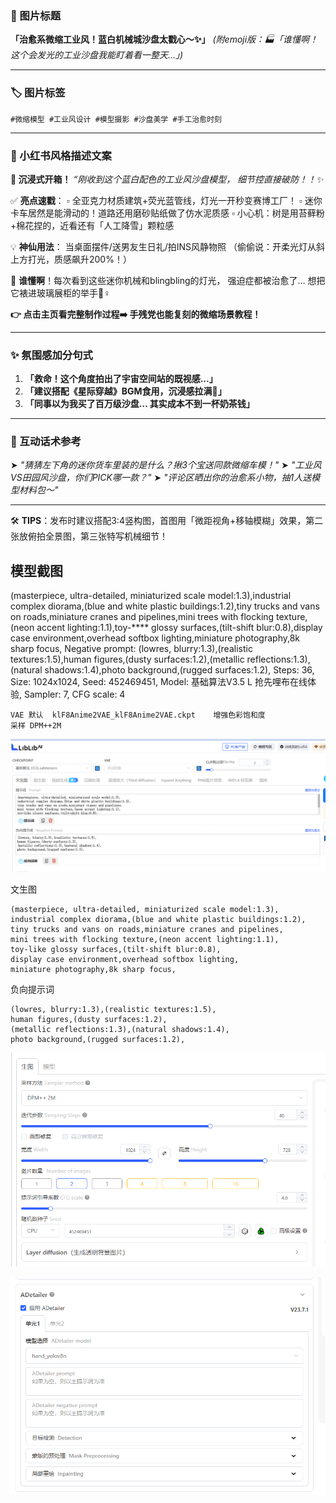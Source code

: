 ### **📸 图片标题**

**「治愈系微缩工业风！蓝白机械城沙盘太戳心～✨」**
*(附emoji版：🏭「谁懂啊！这个会发光的工业沙盘我能盯着看一整天…」)*

------

### **🏷️ 图片标签**

```
#微缩模型 #工业风设计 #模型摄影 #沙盘美学 #手工治愈时刻
```

------

### **📝 小红书风格描述文案**

**🌆 沉浸式开箱！**
*“刚收到这个蓝白配色的工业风沙盘模型，
细节控直接破防！！✨*

✅ **亮点速戳**：
▫️ 全亚克力材质建筑+荧光蓝管线，灯光一开秒变赛博工厂！
▫️ 迷你卡车居然是能滑动的！道路还用磨砂贴纸做了仿水泥质感
▫ 小心机：树是用苔藓粉+棉花捏的，近看还有「人工降雪」颗粒感

💡 **神仙用法**：
当桌面摆件/送男友生日礼/拍INS风静物照
（偷偷说：开柔光灯从斜上方打光，质感飙升200%！）

👀 **谁懂啊**！每次看到这些迷你机械和blingbling的灯光，
强迫症都被治愈了… 想把它裱进玻璃展柜的举手🙋♀️

**👉 点击主页看完整制作过程➡️ 手残党也能复刻的微缩场景教程！**

------

### **✨ 氛围感加分句式**

1. **「救命！这个角度拍出了宇宙空间站的既视感…」**
2. **「建议搭配《星际穿越》BGM食用，沉浸感拉满💫」**
3. **「同事以为我买了百万级沙盘… 其实成本不到一杯奶茶钱」**

------

### **📌 互动话术参考**

➤ *"猜猜左下角的迷你货车里装的是什么？揪3个宝送同款微缩车模！"*
➤ *"工业风VS田园风沙盘，你们PICK哪一款？"*
➤ *"评论区晒出你的治愈系小物，抽1人送模型材料包～"*

------

🛠️ **TIPS**：发布时建议搭配3:4竖构图，首图用「微距视角+移轴模糊」效果，第二张放俯拍全景图，第三张特写机械细节！



## 模型截图

(masterpiece, ultra-detailed, miniaturized scale model:1.3),industrial complex diorama,(blue and white plastic buildings:1.2),tiny trucks and vans on roads,miniature cranes and pipelines,mini trees with flocking texture,(neon accent lighting:1.1),toy-**** glossy surfaces,(tilt-shift blur:0.8),display case environment,overhead softbox lighting,miniature photography,8k sharp focus,
Negative prompt: (lowres, blurry:1.3),(realistic textures:1.5),human figures,(dusty surfaces:1.2),(metallic reflections:1.3),(natural shadows:1.4),photo background,(rugged surfaces:1.2),
Steps: 36, Size: 1024x1024, Seed: 452469451, Model: 基础算法V3.5 L 抢先哩布在线体验, Sampler: 7, CFG scale: 4

```
VAE	默认	klF8Anime2VAE_klF8Anime2VAE.ckpt	增强色彩饱和度
采样 DPM++2M
```



![image-20250316183908185](./assets/image-20250316183908185.png)

文生图

```
(masterpiece, ultra-detailed, miniaturized scale model:1.3),
industrial complex diorama,(blue and white plastic buildings:1.2),
tiny trucks and vans on roads,miniature cranes and pipelines,
mini trees with flocking texture,(neon accent lighting:1.1),
toy-like glossy surfaces,(tilt-shift blur:0.8),
display case environment,overhead softbox lighting,
miniature photography,8k sharp focus,
```

负向提示词 

```
(lowres, blurry:1.3),(realistic textures:1.5),
human figures,(dusty surfaces:1.2),
(metallic reflections:1.3),(natural shadows:1.4),
photo background,(rugged surfaces:1.2),
```

![image-20250316183844908](./assets/image-20250316183844908.png)

![image-20250316183853680](./assets/image-20250316183853680.png)